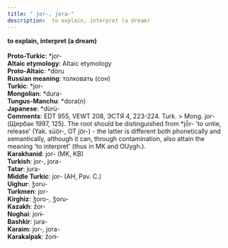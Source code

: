 ```yaml
---
title: " jor-, jora-"
description:  to explain, interpret (a dream)
---
```

<p data-pagefind-weight="0.5">
<strong> to explain, interpret (a dream)</strong><br><br>
<strong>Proto-Turkic</strong>:  *jor-<br>
<strong>Altaic etymology</strong>:  Altaic etymology<br>
<strong> Proto-Altaic</strong>:  *dòru<br>
<strong>Russian meaning</strong>:  толковать (сон)<br>
<strong>Turkic</strong>:  *jor-<br>
<strong>Mongolian</strong>:  *dura-<br>
<strong>Tungus-Manchu</strong>:  *dora(n)<br>
<strong>Japanese</strong>:  *dùrù-<br>
<strong>Comments</strong>:  EDT 955, VEWT 208, ЭСТЯ 4, 223-224. Turk. > Mong. jor- (Щербак 1997, 125). The root should be distinguished from *jȫr- 'to untie, release' (Yak. süör-, OT jör-) - the latter is different both phonetically and semantically, although it can, through contamination, also attain the meaning 'to interpret' (thus in MK and OUygh.).<br>
<strong>Karakhanid</strong>:  jor- (MK, KB)<br>
<strong>Turkish</strong>:  jor-, jora-<br>
<strong>Tatar</strong>:  jura-<br>
<strong>Middle Turkic</strong>:  jor- (AH, Pav. C.)<br>
<strong>Uighur</strong>:  ǯoru-<br>
<strong>Turkmen</strong>:  jor-<br>
<strong>Kirghiz</strong>:  ǯoro-, ǯoru-<br>
<strong>Kazakh</strong>:  žor-<br>
<strong>Noghai</strong>:  jorɨ-<br>
<strong>Bashkir</strong>:  jura-<br>
<strong>Karaim</strong>:  jor-, jora-<br>
<strong>Karakalpak</strong>:  žorɨ-<br>

</p>
